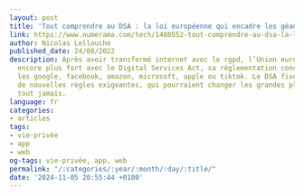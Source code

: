 ```yaml
---
layout: post
title: 'Tout comprendre au DSA : la loi européenne qui encadre les géants du web'
link: https://www.numerama.com/tech/1480552-tout-comprendre-au-dsa-la-loi-europeenne-qui-encadre-les-geants-du-web.html
author: Nicolas Lellouche
published_date: 24/08/2022
description: Après avoir transformé internet avec le rgpd, l’Union européenne frappe
  encore plus fort avec le Digital Services Act, sa règlementation conçue pour encadrer
  les google, facebook, amazon, microsoft, apple ou tiktok. Le DSA fixe une multitude
  de nouvelles règles exigeantes, qui pourraient changer les grandes plateformes à
  tout jamais.
language: fr
categories:
- articles
tags:
- vie-privée
- app
- web
og-tags: vie-privée, app, web
permalink: "/:categories/:year/:month/:day/:title/"
date: '2024-11-05 20:55:44 +0100'
---
```

